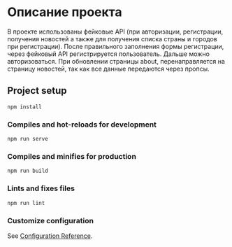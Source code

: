 # Описание проекта
В проекте использованы фейковые API (при авторизации, регистрации, получения новостей а также для получения списка страны и городов при регистрации). После правильного заполнения формы регистрации, через фейковый API регистрируется пользователь. Дальше можно авторизоваться. При обновлении страницы about, перенаправляется на страницу новостей, так как все данные передаются через пропсы.

## Project setup
```
npm install
```

### Compiles and hot-reloads for development
```
npm run serve
```

### Compiles and minifies for production
```
npm run build
```

### Lints and fixes files
```
npm run lint
```

### Customize configuration
See [Configuration Reference](https://cli.vuejs.org/config/).
